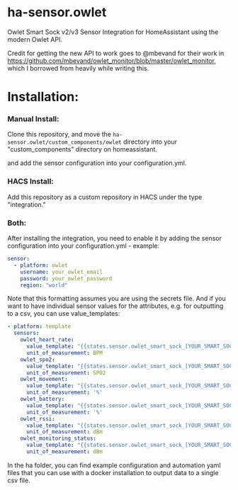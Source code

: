 # ha-sensor.owlet
Owlet Smart Sock v2/v3 Sensor Integration for HomeAssistant using the modern Owlet API.

Credit for getting the new API to work goes to @mbevand for their work in https://github.com/mbevand/owlet_monitor/blob/master/owlet_monitor, which I borrowed from heavily while writing this.

# Installation:
### Manual Install:
Clone this repository, and move the `ha-sensor.owlet/custom_components/owlet` directory into your "custom_components" directory on homeassistant.

 and add the sensor configuration into your configuration.yml.

### HACS Install:

Add this repository as a custom repository in HACS under the type "integration."

### Both:

After installing the integration, you need to enable it by adding the sensor configuration into your configuration.yml - example:
```yaml
sensor:
  - platform: owlet
    username: your_owlet_email
    password: your_owlet_password
    region: "world"
```
Note that this formatting assumes you are using the secrets file. And if you want to have individual sensor values for the attributes, e.g. for outputting to a csv, you can use value_templates:
```yaml
- platform: template
  sensors:
    owlet_heart_rate:
      value_template: "{{states.sensor.owlet_smart_sock_[YOUR_SMART_SOCK_SERIAL_NUMBER].attributes.heart_rate}}"
      unit_of_measurement: BPM
    owlet_spo2:
      value_template: "{{states.sensor.owlet_smart_sock_[YOUR_SMART_SOCK_SERIAL_NUMBER].attributes.oxygen_saturation}}"
      unit_of_measurement: SPO2
    owlet_movement:
      value_template: "{{states.sensor.owlet_smart_sock_[YOUR_SMART_SOCK_SERIAL_NUMBER].attributes.movement}}"
      unit_of_measurement: '%'
    owlet_battery:
      value_template: "{{states.sensor.owlet_smart_sock_[YOUR_SMART_SOCK_SERIAL_NUMBER].attributes.battery}}"
      unit_of_measurement: '%'
    owlet_rssi:
      value_template: "{{states.sensor.owlet_smart_sock_[YOUR_SMART_SOCK_SERIAL_NUMBER].attributes.ble_rssi}}"
      unit_of_measurement: dBm
    owlet_monitoring_status:
      value_template: "{{states.sensor.owlet_smart_sock_[YOUR_SMART_SOCK_SERIAL_NUMBER].attributes.ble_rssi}}"
      unit_of_measurement: dBm
```

In the ha folder, you can find example configuration and automation yaml files that you can use with a docker installation to output data to a single csv file.
